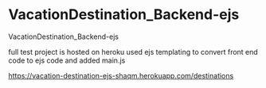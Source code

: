 # VacationDestination_Backend-ejs 
VacationDestination_Backend-ejs

full test project is hosted on heroku
used ejs templating to convert front end code to ejs code and added main.js

https://vacation-destination-ejs-shaqm.herokuapp.com/destinations

